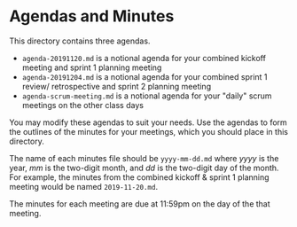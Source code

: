 #   Agendas and Minutes

This directory contains three agendas.

-   `agenda-20191120.md` is a notional agenda for your combined kickoff meeting
    and sprint 1 planning meeting
-   `agenda-20191204.md` is a notional agenda for your combined sprint 1 review/
    retrospective and sprint 2 planning meeting
-   `agenda-scrum-meeting.md` is a notional agenda for your "daily" scrum
    meetings on the other class days

You may modify these agendas to suit your needs. Use the agendas to form the
outlines of the minutes for your meetings, which you should place in this
directory.

The name of each minutes file should be `yyyy-mm-dd.md` where *yyyy* is the
year, *mm* is the two-digit month, and *dd* is the two-digit day of the month.
For example, the minutes from the combined kickoff & sprint 1 planning meeting
would be named `2019-11-20.md`.

The minutes for each meeting are due at 11:59pm on the day of the that meeting.
